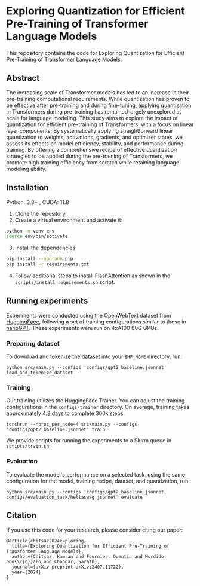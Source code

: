 # Exploring Quantization for Efficient Pre-Training of Transformer Language Models

This repository contains the code for Exploring Quantization for Efficient Pre-Training of Transformer Language Models.

## Abstract
The increasing scale of Transformer models has led to an increase in their pre-training computational requirements. While quantization has proven to be effective after pre-training and during fine-tuning, applying quantization in Transformers during pre-training has remained largely unexplored at scale for language modeling. This study aims to explore the impact of quantization for efficient pre-training of Transformers, with a focus on linear layer components. By systematically applying straightforward linear quantization to weights, activations, gradients, and optimizer states, we assess its effects on model efficiency, stability, and performance during training. By offering a comprehensive recipe of effective quantization strategies to be applied during the pre-training of Transformers, we promote high training efficiency from scratch while retaining language modeling ability.

## Installation
Python: 3.8+ , CUDA: 11.8
1. Clone the repository.
2. Create a virtual environment and activate it:

```bash
python -m venv env
source env/bin/activate
```

3. Install the dependencies
```bash
pip install --upgrade pip
pip install -r requirements.txt
```

4. Follow additional steps to install FlashAttention as shown in the `scripts/install_requirements.sh` script.

## Running experiments

Experiments were conducted using the OpenWebText dataset from [HuggingFace](https://huggingface.co/datasets/Skylion007/openwebtext), following a set of training configurations similar to those in [nanoGPT](https://github.com/karpathy/nanoGPT). These experiments were run on 4xA100 80G GPUs.

### Preparing dataset 

To download and tokenize the dataset into your `$HF_HOME` directory, run:
```
python src/main.py --configs 'configs/gpt2_baseline.jsonnet' load_and_tokenize_dataset
```

### Training

Our training utilizes the HuggingFace Trainer. You can adjust the training configurations in the `configs/trainer` directory. On average, training takes approximately 4.3 days to complete 300k steps.
```
torchrun --nproc_per_node=4 src/main.py --configs 'configs/gpt2_baseline.jsonnet' train
```
We provide scripts for running the experiments to a Slurm queue in `scripts/train.sh`

### Evaluation

To evaluate the model's performance on a selected task, using the same configuration for the model, training recipe, dataset, and quantization, run:
```
python src/main.py --configs 'configs/gpt2_baseline.jsonnet, configs/evaluation_task/hellaswag.jsonnet' evaluate
```

## Citation
If you use this code for your research, please consider citing our paper:
```setup
@article{chitsaz2024exploring,
  title={Exploring Quantization for Efficient Pre-Training of Transformer Language Models},
  author={Chitsaz, Kamran and Fournier, Quentin and Mordido, Gon{\c{c}}alo and Chandar, Sarath},
  journal={arXiv preprint arXiv:2407.11722},
  year={2024}
}
```